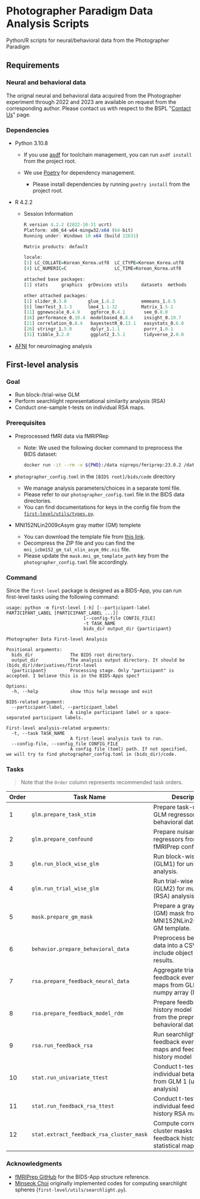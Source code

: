 # Photographer Paradigm Data Analysis Scripts

Python/R scripts for neural/behavioral data from the Photographer Paradigm

## Requirements

### Neural and behavioral data

The orignal neural and behavioral data acquired from the Photographer experiment through 2022 and 2023 are available on request from the corresponding author. Please contact us with respect to the BSPL "[Contact Us](https://bspl-ku.github.io/contact/)" page. 

### Dependencies

- Python 3.10.8
    - If you use [asdf](https://asdf-vm.com/) for toolchain management, you can run `asdf install` from the project root. 

    - We use [Poetry](https://python-poetry.org/) for dependency management.
        - Please install dependencies by running `poetry install` from the project root.

- R 4.2.2
    - Session Information

        ```R
        R version 4.2.2 (2022-10-31 ucrt)
        Platform: x86_64-w64-mingw32/x64 (64-bit)
        Running under: Windows 10 x64 (build 22631)

        Matrix products: default

        locale:
        [1] LC_COLLATE=Korean_Korea.utf8  LC_CTYPE=Korean_Korea.utf8    LC_MONETARY=Korean_Korea.utf8
        [4] LC_NUMERIC=C                  LC_TIME=Korean_Korea.utf8    

        attached base packages:
        [1] stats     graphics  grDevices utils     datasets  methods   base     

        other attached packages:
        [1] slider_0.3.0        glue_1.6.2          emmeans_1.8.5       AICcmodavg_2.3-2    broom.mixed_0.2.9.4
        [6] lmerTest_3.1-3      lme4_1.1-32         Matrix_1.5-1        ggpubr_0.6.0        rstatix_0.7.2      
        [11] ggnewscale_0.4.9    ggforce_0.4.1       see_0.8.0           report_0.5.7        parameters_0.21.1  
        [16] performance_0.10.4  modelbased_0.8.6    insight_0.19.7      effectsize_0.8.5    datawizard_0.8.0   
        [21] correlation_0.8.4   bayestestR_0.13.1   easystats_0.6.0     lubridate_1.9.2     forcats_1.0.0      
        [26] stringr_1.5.0       dplyr_1.1.1         purrr_1.0.1         readr_2.1.4         tidyr_1.3.0        
        [31] tibble_3.2.0        ggplot2_3.5.1       tidyverse_2.0.0    
        ```

- [AFNI](https://afni.nimh.nih.gov/) for neuroimaging analysis

## First-level analysis

### Goal

- Run block-/trial-wise GLM
- Perform searchlight representational similarity analysis (RSA)
- Conduct one-sample t-tests on individual RSA maps.

### Prerequisites

- Preprocessed fMRI data via fMRIPRep
    - Note: We used the following docker command to preprocess the BIDS dataset:

        ```bash
        docker run -it --rm -v ${PWD}:/data nipreps/fmriprep:23.0.2 /data/bids /data/bids/derivatives/fmriprep-23.0.2-reconall participant -w /data/tmp/workdir --skip-bids-validation --fs-license-file /data/bids/derivatives/license.txt --output-spaces MNI152NLin2009cAsym:res-2 MNI152NLin2009cAsym --stop-on-first-crash
        ```

- `photographer_config.toml` in the `[BIDS root]/bids/code` directory 
    - We manage analysis parameters/choices in a separate toml file.
    - Please refer to our `photographer_config.toml` file in the BIDS data directories.
    - You can find documentations for keys in the config file from the [`first-level/utils/types.py`](first-level/utils/types.py).

- MNI152NLin2009cAsym gray matter (GM) templete
    - You can download the template file from [this link](http://www.bic.mni.mcgill.ca/~vfonov/icbm/2009/mni_icbm152_nlin_asym_09c_nifti.zip).
    - Decompress the ZIP file and you can find the `mni_icbm152_gm_tal_nlin_asym_09c.nii` file.
    - Please update the `mask.mni_gm_template_path` key from the `photographer_config.toml` file accordingly.

### Command

Since the `first-level` package is designed as a BIDS-App, you can run first-level tasks using the following command:

```
usage: python -m first-level [-h] [--participant-label PARTICIPANT_LABEL [PARTICIPANT_LABEL ...]] 
                             [--config-file CONFIG_FILE]
                             -t TASK_NAME
                             bids_dir output_dir {participant}

Photographer Data First-level Analysis

Positional arguments:
  bids_dir              The BIDS root directory.
  output_dir            The analysis output directory. It should be (bids_dir)/derivatives/first-level
  {participant}         Processing stage. Only "participant" is accepted. I believe this is in the BIDS-Apps spec?

Options:
  -h, --help            show this help message and exit

BIDS-related argument:
  --participant-label, --participant_label
                        A single participant label or a space-separated participant labels.

First-level analysis-related arguments:
  -t, --task TASK_NAME
                        A first-level analysis task to run.
  --config-file, --config_file CONFIG_FILE
                        A config file (toml) path. If not specified, we will try to find photographer_config.toml in (bids_dir)/code.
```

### Tasks

> Note that the `Order` column represents recommended task orders.

| Order | Task Name | Description |
| ----- | --------- | ----------- |
| 1 | `glm.prepare_task_stim` | Prepare task-related GLM regressors from behavioral data. |
| 2 | `glm.prepare_confound` | Prepare nuisance GLM regressors from fMRIPrep confounds. |
| 3 | `glm.run_block_wise_glm` | Run block-wise GLM (GLM1) for univariate analysis. |
| 4 | `glm.run_trial_wise_glm` | Run trial-wise GLM (GLM2) for multivariate (RSA) analysis. |
| 5 | `mask.prepare_gm_mask` | Prepare a gray matter (GM) mask from the MNI152NLin2009cAsym GM template. |
| 6 | `behavior.prepare_behavioral_data` | Preprocess behavioral data into a CSV file and include object detection results. |
| 7 | `rsa.prepare_feedback_neural_data` | Aggregate trial-wise feedback event beta maps from GLM 2 into a numpy array (NPY) file |
| 8 | `rsa.prepare_feedback_model_rdm` | Prepare feedback history model RDMs from the preprocessed behavioral data. |
| 9 | `rsa.run_feedback_rsa` | Run searchlight RSA on feedback event beta maps and feedback history model RDMs. |
| 10 | `stat.run_univariate_ttest` | Conduct t-tests on individual beta maps from GLM 1 (univariate analysis) |
| 11 | `stat.run_feedback_rsa_ttest` | Conduct t-tests on individual feedback history RSA maps. |
| 12 | `stat.extract_feedback_rsa_cluster_mask` | Compute corrected cluster masks from feedback history RSA statistical maps. |

### Acknowledgments

- [fMRIPrep GitHub](https://github.com/nipreps/fmriprep) for the BIDS-App structure reference.
- [Minseok Choi](https://github.com/BigJade-C) originally implemented codes for computing searchlight spheres (`first-level/utils/searchlight.py`).